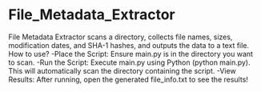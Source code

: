 # File_Metadata_Extractor
File Metadata Extractor scans a directory, collects file names, sizes, modification dates, and SHA-1 hashes, and outputs the data to a text file.
How to use?
-Place the Script: Ensure main.py is in the directory you want to scan.
-Run the Script: Execute main.py using Python (python main.py). This will automatically scan the directory containing the script.
-View Results: After running, open the generated file_info.txt to see the results!

